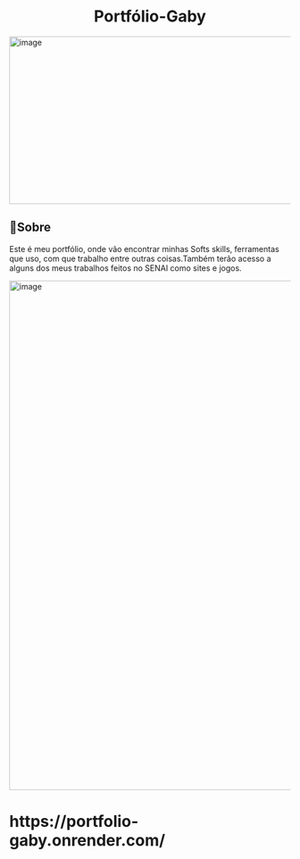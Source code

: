 <h1 align="center">Portfólio-Gaby</h1>
<img width="1200" height="300" alt="image" src="https://github.com/user-attachments/assets/61165a80-6ba2-4d3a-b47d-5c4c100adada" />


<h2>🍓Sobre</h2>
<p> Este é meu portfólio, onde vão encontrar minhas Softs skills, ferramentas que uso, com que trabalho entre outras coisas.Também terão acesso a alguns dos meus trabalhos feitos no SENAI como sites e jogos.</p>
<img width="1895" height="912" alt="image" src="https://github.com/user-attachments/assets/65914486-aeab-4e22-8b81-4552af06eede" />

<h1>https://portfolio-gaby.onrender.com/</h1>

